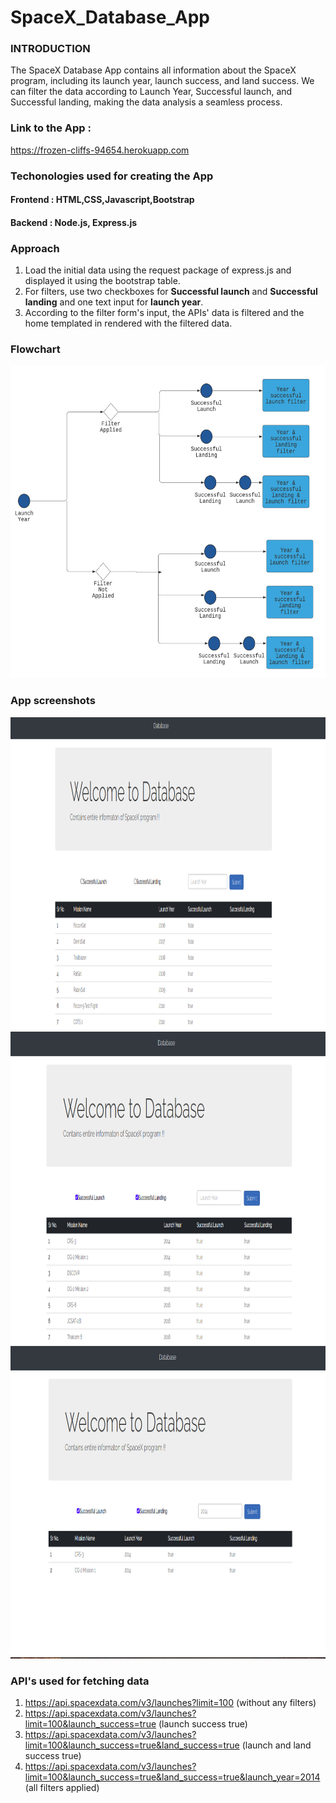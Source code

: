 # SpaceX_Database_App

### INTRODUCTION

The SpaceX Database App contains all information about the SpaceX program, including its launch year, launch success, and land success. We can filter the data according to Launch Year, Successful launch, and Successful landing, making the data analysis a seamless process.

### Link to the App :

https://frozen-cliffs-94654.herokuapp.com

### Techonologies used for creating the App

#### Frontend : HTML,CSS,Javascript,Bootstrap
#### Backend  : Node.js, Express.js

### Approach 

1. Load the initial data using the request package of express.js and displayed it using the bootstrap table.
2. For filters, use two checkboxes for  **Successful launch** and **Successful landing** and one text input for **launch year**.
3. According to the filter form's input, the APIs' data is filtered and the home templated in rendered with the filtered data.

### Flowchart 

<img src="images/flowchart.png" width="700" height="500">

### App screenshots

<img src="images/img1.png" width="700" height="500">

<img src="images/img2.png" width="700" height="500">

<img src="images/img3.png" width="700" height="500">


### API's used for fetching data

1. https://api.spacexdata.com/v3/launches?limit=100 (without any filters)
2. https://api.spacexdata.com/v3/launches?limit=100&launch_success=true (launch success true)
3. https://api.spacexdata.com/v3/launches?limit=100&launch_success=true&land_success=true (launch and land success true)
4. https://api.spacexdata.com/v3/launches?limit=100&launch_success=true&land_success=true&launch_year=2014 (all filters applied)

